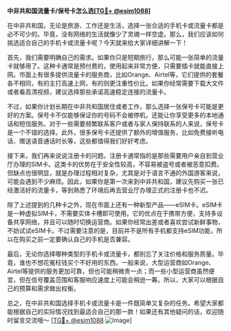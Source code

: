 **中非共和国流量卡/保号卡怎么选[[TG💪+ @esim1088](https://t.me/s/esim1088)]**

在中非共和国，无论是旅游、工作还是生活，选择一张合适的手机卡或流量卡都是必不可少的。毕竟，没有网络的生活就像少了灵魂一样空虚。那么，我们应该如何挑选适合自己的手机卡或流量卡呢？今天就来给大家详细讲解一下！

首先，我们需要明确自己的需求。如果你只是短期旅行，那么可能一张简单的流量卡就够用了。这种卡通常是预付费的，使用起来非常方便，只需要插卡就能直接上网。市面上有很多提供流量卡的服务商，比如Orange、Airtel等，它们提供的套餐各不相同，有的主打高速上网，有的则更注重性价比。如果你经常需要下载大文件或者看高清视频，建议选择那些承诺高速稳定连接的流量卡。

不过，如果你计划长期在中非共和国居住或者工作，那么选择一张保号卡可能是更好的方案。保号卡不仅能够保证你的号码不会被停机，还能让你享受更多的本地通话和短信服务。对于一些需要频繁联系客户或者与家人保持联系的人来说，保号卡是一个不错的选择。此外，很多保号卡还提供了额外的增值服务，比如免费接听电话、赠送语音通话时长等，这些都值得我们好好考虑。

接下来，我们再来说说注册卡的问题。注册卡通常指的是那些需要用户亲自到营业厅办理的SIM卡。这类卡的优势在于安全性较高，不容易被盗号或者被恶意扣费。但缺点也很明显，就是办理过程相对复杂，尤其是对于语言不通的外国游客来说，可能会遇到不少麻烦。因此，如果你是第一次来到中非共和国，建议先购买一张已经激活好的流量卡，等到熟悉了环境后再去营业厅办理正式的注册卡也不迟。

除了上述提到的几种卡之外，现在市面上还有一种新型产品——eSIM卡。eSIM卡是一种虚拟SIM卡，不需要实体卡槽即可使用。它的优点在于携带方便，支持多设备共享网络，并且可以随时切换运营商。如果你经常出差或者喜欢尝试新鲜事物，不妨试试eSIM卡。不过需要注意的是，目前并不是所有手机都支持eSIM功能，所以在购买之前一定要确认自己的手机是否兼容。

最后，无论你选择哪种类型的手机卡或流量卡，都别忘了关注价格和服务质量。毕竟，谁也不想花冤枉钱买个不好用的东西。一般来说，大型运营商如Orange、Airtel等提供的服务更加可靠，但也可能稍微贵一点；而一些小型运营商虽然便宜，但在信号覆盖范围和客服响应速度上可能会稍逊一筹。所以，大家可以根据自己的预算和需求做出权衡。

总之，在中非共和国选择手机卡或流量卡是一件既简单又复杂的任务。希望大家都能根据自己的实际情况找到最适合自己的那一款！如果还有其他疑问的话，欢迎随时留言交流哦～ [[TG💪+ @esim1088](https://t.me/s/esim1088) ![Image](https://i.postimg.cc/4NQfJmqS/Snipaste-2025-05-13-00-14-12.png)]